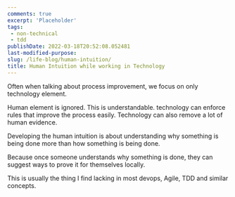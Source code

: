 ```yaml
---
comments: true
excerpt: 'Placeholder' 
tags:
 - non-technical
 - tdd
publishDate: 2022-03-18T20:52:08.052481
last-modified-purpose:
slug: /life-blog/human-intuition/
title: Human Intuition while working in Technology
---
```


Often when talking about process improvement, we focus on only technology element.

Human element is ignored. This is understandable. technology can enforce rules that improve the process easily. Technology can also remove a lot of human evidence.

Developing the human intuition is about understanding why something is being done more than how something is being done. 

Because once someone understands why something is done, they can suggest ways to prove it for themselves locally.

This is usually the thing I find lacking in most devops, Agile, TDD and similar concepts.